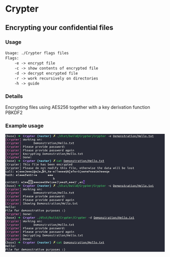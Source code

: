 # Crypter
## Encrypting your confidential files
### Usage
```
Usage: ./Crypter flags files
Flags: 
    -e -> encrypt file
    -c -> show contents of encrypted file
    -d -> decrypt encrypted file
    -r -> work recursively on directories
    -h -> guide
```
### Details
Encrypting files using AES256 together with a key derivation function PBKDF2
### Example usage
![Example usage](Demonstration/Example.png)

